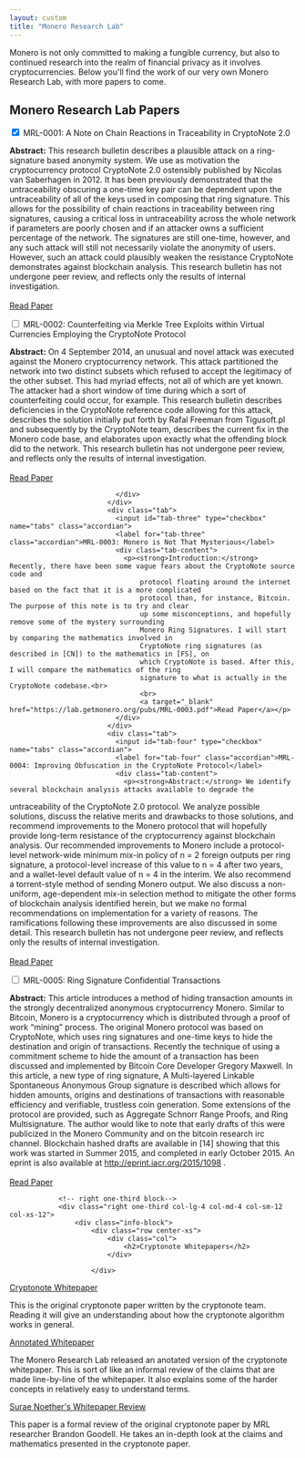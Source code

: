 ```yaml
---
layout: custom
title: "Monero Research Lab"
---
```

<div class="container description">
<p>Monero is not only committed to making a fungible currency, but also to continued research into the realm of financial privacy as it involves cryptocurrencies. Below you'll find the work of our very own Monero Research Lab, with more papers to come.</p>
</div>

<section class="container">
            <div class="row">
                <!-- left two-thirds block-->
                <div class="left two-thirds col-lg-8 col-md-8 col-sm-12 col-xs-12">
                    <div class="info-block research-paper">
                        <div class="row center-xs">
                            <div class="col"><h2>Monero Research Lab Papers</h2></div>
                        </div>
                        <div class="tab">
                              <input id="tab-one" type="checkbox" name="tabs" class="accordian" checked="checked">
                              <label for="tab-one" class="accordian">MRL-0001: A Note on Chain Reactions in Traceability in CryptoNote 2.0</label>
                              <div class="tab-content">
                                <p><strong>Abstract:</strong> This research bulletin describes a plausible attack on a ring-signature based
                                    anonymity system. We use as motivation the cryptocurrency protocol CryptoNote
                                    2.0 ostensibly published by Nicolas van Saberhagen in 2012. It has been
                                    previously demonstrated that the untraceability obscuring a one-time key pair can
                                    be dependent upon the untraceability of all of the keys used in composing that
                                    ring signature. This allows for the possibility of chain reactions in traceability
                                    between ring signatures, causing a critical loss in untraceability across the whole
                                    network if parameters are poorly chosen and if an attacker owns a sufficient
                                    percentage of the network. The signatures are still one-time, however, and any
                                    such attack will still not necessarily violate the anonymity of users. However, such
                                    an attack could plausibly weaken the resistance CryptoNote demonstrates against
                                    blockchain analysis. This research bulletin has not undergone peer review, and
                                    reflects only the results of internal investigation.
                                    <br>
                                    <br>
                                    <a target="_blank" href="https://lab.getmonero.org/pubs/MRL-0001.pdf">Read Paper</a>
                               </p>
                              </div>
                            </div>
                            <div class="tab">
                              <input id="tab-two" type="checkbox" name="tabs" class="accordian">
                              <label for="tab-two" class="accordian">MRL-0002: Counterfeiting via Merkle Tree Exploits within Virtual Currencies Employing the CryptoNote Protocol</label>
                              <div class="tab-content">
                                <p><strong>Abstract:</strong> On 4 September 2014, an unusual and novel attack was executed against the
                                    Monero cryptocurrency network. This attack partitioned the network into two
                                    distinct subsets which refused to accept the legitimacy of the other subset. This
                                    had myriad effects, not all of which are yet known. The attacker had a short
                                    window of time during which a sort of counterfeiting could occur, for example.
                                    This research bulletin describes deficiencies in the CryptoNote reference code
                                    allowing for this attack, describes the solution initially put forth by Rafal Freeman
                                    from Tigusoft.pl and subsequently by the CryptoNote team, describes the current
                                    fix in the Monero code base, and elaborates upon exactly what the offending
                                    block did to the network. This research bulletin has not undergone peer review,
                                    and reflects only the results of internal investigation.<br>
                                    <br>
                                    <a target="_blank" href="https://lab.getmonero.org/pubs/MRL-0002.pdf">Read Paper</a></p>
                                    
                              </div>
                            </div>
                            <div class="tab">
                              <input id="tab-three" type="checkbox" name="tabs" class="accordian">
                              <label for="tab-three" class="accordian">MRL-0003: Monero is Not That Mysterious</label>
                              <div class="tab-content">
                                <p><strong>Introduction:</strong> Recently, there have been some vague fears about the CryptoNote source code and
                                    protocol floating around the internet based on the fact that it is a more complicated
                                    protocol than, for instance, Bitcoin. The purpose of this note is to try and clear
                                    up some misconceptions, and hopefully remove some of the mystery surrounding
                                    Monero Ring Signatures. I will start by comparing the mathematics involved in
                                    CryptoNote ring signatures (as described in [CN]) to the mathematics in [FS], on
                                    which CryptoNote is based. After this, I will compare the mathematics of the ring
                                    signature to what is actually in the CryptoNote codebase.<br>
                                    <br>
                                    <a target="_blank" href="https://lab.getmonero.org/pubs/MRL-0003.pdf">Read Paper</a></p>
                              </div>
                            </div>
                            <div class="tab">
                              <input id="tab-four" type="checkbox" name="tabs" class="accordian">
                              <label for="tab-four" class="accordian">MRL-0004: Improving Obfuscation in the CryptoNote Protocol</label>
                              <div class="tab-content">
                                <p><strong>Abstract:</strong> We identify several blockchain analysis attacks available to degrade the
untraceability of the CryptoNote 2.0 protocol. We analyze possible solutions,
discuss the relative merits and drawbacks to those solutions, and recommend
improvements to the Monero protocol that will hopefully provide long-term
resistance of the cryptocurrency against blockchain analysis. Our recommended
improvements to Monero include a protocol-level network-wide minimum mix-in
policy of
n
= 2
foreign outputs per ring signature, a protocol-level increase of this
value to
n
= 4
after two years, and a wallet-level default value of
n
= 4
in the
interim. We also recommend a torrent-style method of sending Monero output.
We also discuss a non-uniform, age-dependent mix-in selection method to
mitigate the other forms of blockchain analysis identified herein, but we make no
formal recommendations on implementation for a variety of reasons. The
ramifications following these improvements are also discussed in some detail.
This research bulletin has not undergone peer review, and reflects only the
results of internal investigation.<br>
                                    <br>
                                    <a target="_blank" href="https://lab.getmonero.org/pubs/MRL-0004.pdf">Read Paper</a></p>
                              </div>
                            </div>
                            <div class="tab">
                              <input id="tab-five" type="checkbox" name="tabs" class="accordian">
                              <label for="tab-five" class="accordian">MRL-0005: Ring Signature Confidential Transactions</label>
                              <div class="tab-content">
                                <p><strong>Abstract:</strong> This article introduces a method of hiding transaction amounts in the strongly
decentralized anonymous cryptocurrency Monero. Similar to Bitcoin, Monero is a
cryptocurrency which is distributed through a proof of work “mining” process.
The original Monero protocol was based on CryptoNote, which uses ring
signatures and one-time keys to hide the destination and origin of transactions.
Recently the technique of using a commitment scheme to hide the amount of a
transaction has been discussed and implemented by Bitcoin Core Developer
Gregory Maxwell. In this article, a new type of ring signature, A Multi-layered
Linkable Spontaneous Anonymous Group signature is described which allows for
hidden amounts, origins and destinations of transactions with reasonable
efficiency and verifiable, trustless coin generation. Some extensions of the
protocol are provided, such as Aggregate Schnorr Range Proofs, and Ring
Multisignature. The author would like to note that early drafts of this were
publicized in the Monero Community and on the bitcoin research irc channel.
Blockchain hashed drafts are available in [14] showing that this work was started
in Summer 2015, and completed in early October 2015. An eprint is also
available at
http://eprint.iacr.org/2015/1098
.<br>
                                    <br>
                                    <a href="https://lab.getmonero.org/pubs/MRL-0005.pdf" target="_blank">Read Paper</a></p>
                              </div>
                            </div>
                          </div>
                    </div>
                <!-- end left two-thirds block-->
                
                <!-- right one-third block-->
                <div class="right one-third col-lg-4 col-md-4 col-sm-12 col-xs-12">
                    <div class="info-block">
                        <div class="row center-xs">
                            <div class="col">
                                <h2>Cryptonote Whitepapers</h2>
                            </div>
                            
                        </div>
<div markdown="1">

[Cryptonote Whitepaper](https://cryptonote.org/whitepaper.pdf)

This is the original cryptonote paper written by the cryptonote team. Reading it will give an understanding about how the cryptonote algorithm works in general.

[Annotated Whitepaper](https://downloads.getmonero.org/whitepaper_annotated.pdf)

The Monero Research Lab released an anotated version of the cryptonote whitepaper. This is sort of like an informal review of the claims that are made line-by-line of the whitepaper. It also explains some of the harder concepts in relatively easy to understand terms.

[Surae Noether's Whitepaper Review](https://downloads.getmonero.org/whitepaper_review.pdf)

This paper is a formal review of the original cryptonote paper by MRL researcher Brandon Goodell. He takes an in-depth look at the claims and mathematics presented in the cryptonote paper. 

</div>
                    </div>
                </div>
                <!-- end right one-third block-->
            </div>
</section>